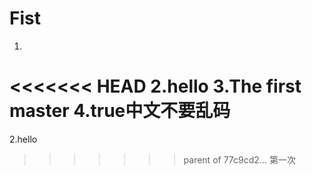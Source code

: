 # Fist
1.
<<<<<<< HEAD
2.hello
3.The first master
4.true中文不要乱码
=======
2.hello
>>>>>>> parent of 77c9cd2... 第一次
